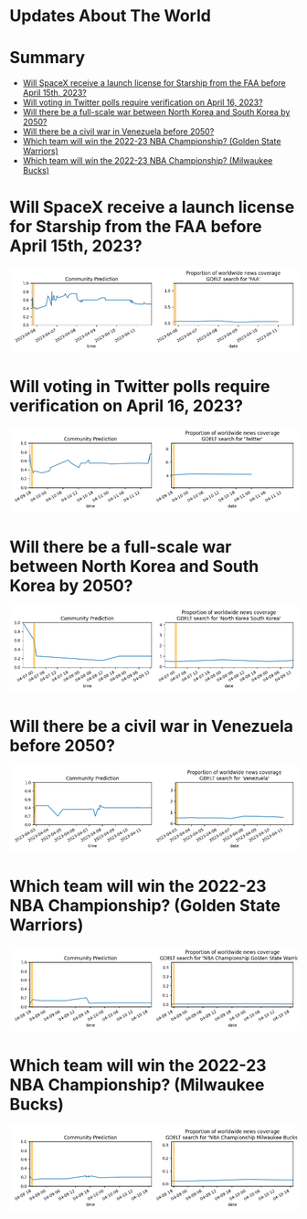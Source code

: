 
Updates About The World
=======================

Summary
=======

* [Will SpaceX receive a launch license for Starship from the FAA before April 15th, 2023?](#will-spacex-receive-a-launch-license-for-starship-from-the-faa-before-april-15th-2023)
* [Will voting in Twitter polls require verification on April 16, 2023?](#will-voting-in-twitter-polls-require-verification-on-april-16-2023)
* [Will there be a full-scale war between North Korea and South Korea by 2050?](#will-there-be-a-full-scale-war-between-north-korea-and-south-korea-by-2050)
* [Will there be a civil war in Venezuela before 2050?](#will-there-be-a-civil-war-in-venezuela-before-2050)
* [Which team will win the 2022-23 NBA Championship? (Golden State Warriors)](#which-team-will-win-the-2022-23-nba-championship-golden-state-warriors)
* [Which team will win the 2022-23 NBA Championship? (Milwaukee Bucks)](#which-team-will-win-the-2022-23-nba-championship-milwaukee-bucks)

# Will SpaceX receive a launch license for Starship from the FAA before April 15th, 2023?


![Starship Launch License before Apr 15, 2023?](assets/02.png)
# Will voting in Twitter polls require verification on April 16, 2023?


![Twitter Poll Verification on 4/16/23?](assets/03.png)
# Will there be a full-scale war between North Korea and South Korea by 2050?


![Second Korean War by 2050](assets/04.png)
# Will there be a civil war in Venezuela before 2050?


![Venezuelan Civil War](assets/08.png)
# Which team will win the 2022-23 NBA Championship? (Golden State Warriors)


![Golden State Warriors](assets/09.png)
# Which team will win the 2022-23 NBA Championship? (Milwaukee Bucks)


![Milwaukee Bucks](assets/10.png)